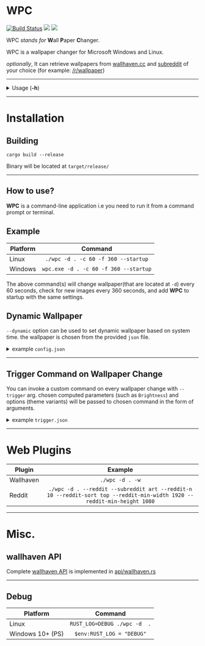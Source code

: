 # WPC  
  
[![Build Status](https://travis-ci.org/jkotra/wpc.svg?branch=master)](https://travis-ci.org/jkotra/wpc) ![](https://img.shields.io/github/languages/code-size/jkotra/wpc)
![](https://img.shields.io/aur/version/wpc)

WPC *stands for* **W**all **P**aper **C**hanger.
  
WPC is a wallpaper changer for Microsoft Windows and Linux. 

*optionally*, It can retrieve wallpapers from [wallhaven.cc](https://wallhaven.cc/) and [subreddit](https://reddit.com) of your choice (for example: [/r/wallpaper](https://www.reddit.com/r/wallpaper/))

---

<details>
  <summary> Usage (<b>-h</b>) </summary>

```
Usage: wpc [OPTIONS] --directory <DIRECTORY>

Options:
  -d, --directory <DIRECTORY>
          save / source directory.
  -c, --change-interval <c_seconds>
          interval between wallpaper change. [default: 300] [aliases: interval] [short aliases: i]
  -f, --fetch-interval <f_seconds>
          interval between each refresh from configures sources. [default: 3600] [aliases: update] [short aliases: u]
      --maxage <MAXAGE>
          maximum age of wallpaper. [default: -1]
  -s, --startup
          add WPC to startup. [short aliases: S]
      --rm-startup
          remove WPC from startup.
  -b, --background
          run WPC as background process.
      --set-theme
          
      --grayscale
          
      --force-dark-theme
          
      --theme-th <theme-brigness-threshold>
          [default: 50]
      --theme-dark-only
          
      --theme-light-only
          
      --trigger <TRIGGER_CONFIG_FILE>
          
  -w
          wallhaven.cc plugin.
  -r, --reddit
          reddit plugin.
      --subreddit <subreddit>
          [default: wallpaper]
      --reddit-n <reddit-n>
          [default: 6]
      --reddit-sort <reddit-sort>
          [default: hot] [possible values: hot, popular, new, top, rising]
      --reddit-min-height <reddit-min-height>
          [default: 1920]
      --reddit-min-width <reddit-min-width>
          [default: 1080]
  -l, --local
          Include only local files.
      --dynamic <DYNAMIC_CONFIG_FILE>
          Dynamically set wallpaper based on time.
  -h, --help
          Print help
  -V, --version
          Print version
```
</details>

---

# Installation

## Building  

`cargo build --release`  

Binary will be located at `target/release/`

---

## How to use?

**WPC** is a command-line application i.e you need to run it from a command prompt or terminal.

## Example

| **Platform** |              **Command**              |
|--------------|:-------------------------------------:|
| Linux        | `./wpc -d . -c 60 -f 360 --startup`   |
| Windows      | `wpc.exe -d . -c 60 -f 360 --startup` |


The above command(s) will change wallpaper(that are located at `-d`) every 60 seconds, check for new images every 360 seconds, and add **WPC** to startup with the same settings.


## Dynamic Wallpaper

`--dynamic` option can be used to set dynamic wallpaper based on system time. the wallpaper is chosen from the provided `json` file.

<details>
  <summary> example <code>config.json</code> </summary>

```sh
./wpc -d . --dynamic ~/Pictures/Fluent/config.json
```

`config.json`:

```json
{
  "configs": [
    {
      "hour": 0,
      "path": "Fluent-2.jpg",
      "darkmode": false
    },
    {
      "hour": 11,
      "path": "Fluent-1.jpg",
      "darkmode": false
    },
    {
      "hour": 16,
      "path": "Fluent-2.jpg",
      "darkmode": true
    },
    {
      "hour": 18,
      "path": "Fluent-3.jpg",
      "darkmode": true
    }
  ]
}
```


**Note**: Wallpaper hour is evaluated from 00 (Midnight). Make sure to edit your config accordingly. 

</details>

---

## Trigger Command on Wallpaper Change

You can invoke a custom command on every wallpaper change with `--trigger` arg. chosen computed parameters (such as `Brightness`) and options (theme variants) will be passed to chosen command in the form of arguments.

<details>
  <summary> example <code>trigger.json</code> </summary>

**NOTE**: *Only* use complete paths. 

```json
{
	"enabled": true,
	"bin": "/usr/bin/python",
	"file": "/home/jkotra/playground.py",
	"args": ["Brightness", "Grayscale", "ThemeDarkOnly", "ThemeLightOnly"]
}
```

```py
import sys

print('Hello WPC')

with open("args.txt", "a+") as f:
    f.write(str(sys.argv))
    f.close()
```

</details>

---

# Web Plugins

| **Plugin** |                                                 **Example**                                                |
|------------|:----------------------------------------------------------------------------------------------------------:|
| Wallhaven  | `./wpc -d . -w`                                                                                            |
| Reddit     | `./wpc -d . --reddit --subreddit art --reddit-n 10 --reddit-sort top --reddit-min-width 1920 --reddit-min-height 1080` |

---

# Misc.

## wallhaven API

Complete [wallhaven API](https://wallhaven.cc/help/api) is implemented in [api/wallhaven.rs](src/web/wallhaven_api.rs)

---

## Debug

| **Platform** |                                          **Command**                                          |
|------------|:----------------------------------------------------------------------------------------------------------:|
| Linux  | `RUST_LOG=DEBUG ./wpc -d  .`                                                                                            |
| Windows 10+ (PS)     | `$env:RUST_LOG = "DEBUG"` |
